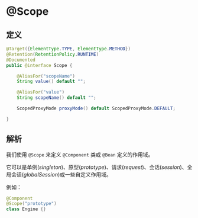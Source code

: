 # @Scope

## 定义

```java
@Target({ElementType.TYPE, ElementType.METHOD})
@Retention(RetentionPolicy.RUNTIME)
@Documented
public @interface Scope {

    @AliasFor("scopeName")
    String value() default "";

    @AliasFor("value")
    String scopeName() default "";

    ScopedProxyMode proxyMode() default ScopedProxyMode.DEFAULT;

}
```

## 解析

我们使用 `@Scope` 来定义 `@Component` 类或 `@Bean` 定义的作用域。

它可以是单例\(_singleton_\)、原型\(_prototype_\)、请求\(_request_\)、会话\(_session_\)、全局会话\(_globalSession_\)或一些自定义作用域。

例如：

```java
@Component
@Scope("prototype")
class Engine {}
```



